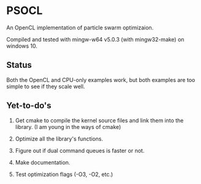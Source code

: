 # PSOCL

An OpenCL implementation of particle swarm optimizaion.

Compiled and tested with mingw-w64 v5.0.3 (with mingw32-make) on windows 10.

## Status

Both the OpenCL and CPU-only examples work, but both examples are too simple to see if they scale well.

## Yet-to-do's

1. Get cmake to compile the kernel source files and link them into the library. (I am young in the ways of cmake)

2. Optimize all the library's functions.

3. Figure out if dual command queues is faster or not.

4. Make documentation.

5. Test optimization flags (-O3, -O2, etc.)

